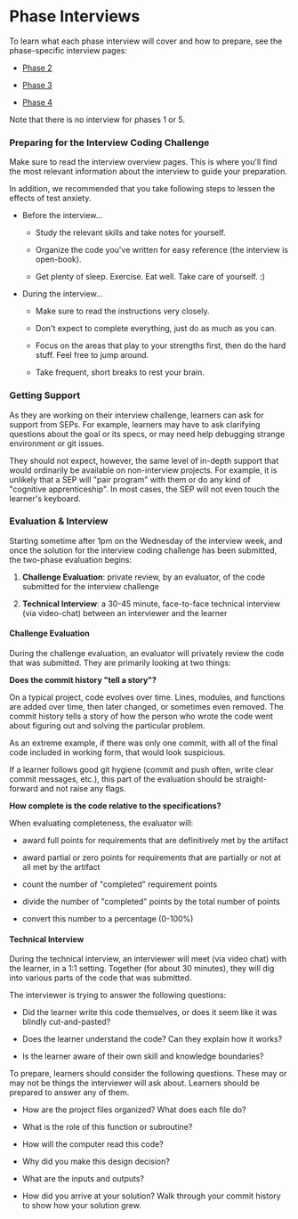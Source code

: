 # Phase Interviews

To learn what each phase interview will cover and how to prepare, see the phase-specific interview pages:

- [Phase 2](./Phase_2.md)

- [Phase 3](./Phase_3.md)

- [Phase 4](./Phase_4.md)

Note that there is no interview for phases 1 or 5.

### Preparing for the Interview Coding Challenge

Make sure to read the interview overview pages. This is where you'll find the most relevant information about the interview to guide your preparation.

In addition, we recommended that you take following steps to lessen the effects of test anxiety.

- Before the interview...

  - Study the relevant skills and take notes for yourself.

  - Organize the code you've written for easy reference (the interview is open-book).

  - Get plenty of sleep. Exercise. Eat well. Take care of yourself. :)

- During the interview...

  - Make sure to read the instructions very closely.

  - Don't expect to complete everything, just do as much as you can.

  - Focus on the areas that play to your strengths first, then do the hard stuff. Feel free to jump around.

  - Take frequent, short breaks to rest your brain.

### Getting Support

As they are working on their interview challenge, learners can ask for support from SEPs. For example, learners may have to ask clarifying questions about the goal or its specs, or may need help debugging strange environment or git issues.

They should not expect, however, the same level of in-depth support that would ordinarily be available on non-interview projects. For example, it is unlikely that a SEP will "pair program" with them or do any kind of "cognitive apprenticeship". In most cases, the SEP will not even touch the learner's keyboard.

### Evaluation & Interview

Starting sometime after 1pm on the Wednesday of the interview week, and once the solution for the interview coding challenge has been submitted, the two-phase evaluation begins:

1. **Challenge Evaluation**: private review, by an evaluator, of the code submitted for the interview challenge

2. **Technical Interview**: a 30-45 minute, face-to-face technical interview (via video-chat) between an interviewer and the learner

#### Challenge Evaluation

During the challenge evaluation, an evaluator will privately review the code that was submitted. They are primarily looking at two things:

**Does the commit history "tell a story"?**

On a typical project, code evolves over time. Lines, modules, and functions are added over time, then later changed, or sometimes even removed. The commit history tells a story of how the person who wrote the code went about figuring out and solving the particular problem.

As an extreme example, if there was only one commit, with all of the final code included in working form, that would look suspicious.

If a learner follows good git hygiene (commit and push often, write clear commit messages, etc.), this part of the evaluation should be straight-forward and not raise any flags.

**How complete is the code relative to the specifications?**

When evaluating completeness, the evaluator will:

- award full points for requirements that are definitively met by the artifact

- award partial or zero points for requirements that are partially or not at all met by the artifact

- count the number of "completed" requirement points

- divide the number of "completed" points by the total number of points

- convert this number to a percentage (0-100%)

#### Technical Interview

During the technical interview, an interviewer will meet (via video chat) with the learner, in a 1:1 setting. Together (for about 30 minutes), they will dig into various parts of the code that was submitted.

The interviewer is trying to answer the following questions:

- Did the learner write this code themselves, or does it seem like it was blindly cut-and-pasted?

- Does the learner understand the code? Can they explain how it works?

- Is the learner aware of their own skill and knowledge boundaries?

To prepare, learners should consider the following questions. These may or may not be things the interviewer will ask about. Learners should be prepared to answer any of them.

- How are the project files organized? What does each file do?

- What is the role of this function or subroutine?

- How will the computer read this code?

- Why did you make this design decision?

- What are the inputs and outputs?

- How did you arrive at your solution? Walk through your commit history to show how your solution grew.
